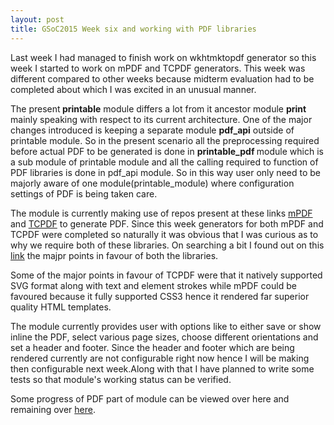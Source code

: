 ```yaml
---
layout: post
title: GSoC2015 Week six and working with PDF libraries
---
```


Last week I had managed to finish work on wkhtmktopdf generator so this week I started to work on mPDF and TCPDF generators. This week was different compared to other weeks because midterm evaluation had to be completed about which I was excited in an unusual manner.

The present<strong> printable</strong> module differs a lot from it ancestor module <strong>print</strong> mainly speaking with respect to its current architecture. One of the major changes introduced is keeping a separate module <strong>pdf_api</strong> outside of printable module. So in the present scenario all the preprocessing required before actual PDF to be generated is done in <strong>printable_pdf </strong>module which is a sub module of printable module and all the calling required to function of PDF libraries is done in pdf_api module. So in this way user only need to be majorly aware of one module(printable_module) where configuration settings of PDF is being taken care.

The module is currently making use of repos present at these links <a href="https://github.com/kartik-v/mpdf">mPDF</a> and <a href="https://github.com/tecnickcom/TCPDF">TCPDF</a> to generate PDF. Since this week generators for both mPDF and TCPDF were completed so naturally it was obvious that I was curious as to why we require both of these libraries. On searching a bit I found out on this <a href="http://stackoverflow.com/questions/28696251/why-tcpdf-instead-of-mpdf">link</a> the majpr points in favour of both the libraries.

Some of the major points in favour of TCPDF were that it natively supported SVG format along with text and element strokes while mPDF could be favoured because it fully supported CSS3 hence it rendered far superior quality HTML templates.

The module currently provides user with options like to either save or show inline the PDF, select various page sizes, choose different orientations and set a header and footer. Since the header and footer which are being rendered currently are not configurable right now hence I will be making then configurable next week.Along with that I have planned to write some tests so that module's working status can be verified.     

Some progress of PDF part of  module can be viewed over <a href="https://github.com/zealfire/pdf_api" style="text-decoration:none;" target="_blank">here</a> and remaining over <a href="https://github.com/zealfire/printable/tree/pdf">here</a>. 